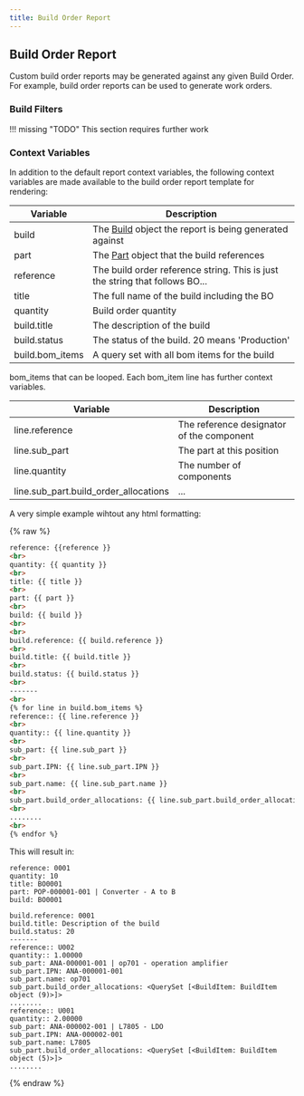 ```yaml
---
title: Build Order Report
---
```


## Build Order Report

Custom build order reports may be generated against any given Build Order. For example, build order reports can be used to generate work orders.

### Build Filters

!!! missing "TODO"
    This section requires further work

### Context Variables

In addition to the default report context variables, the following context variables are made available to the build order report template for rendering:

| Variable | Description |
| --- | --- |
| build | The [Build](./context_variables.md#build) object the report is being generated against |
| part | The [Part](./context_variables.md#part) object that the build references |
| reference | The build order reference string. This is just the string that follows BO... |
| title | The full name of the build including the BO |
| quantity | Build order quantity |
| build.title | The description of the build |
| build.status | The status of the build. 20 means 'Production' |
| build.bom_items | A query set with all bom items for the build |

bom_items that can be looped. Each bom_item line has further context variables.

| Variable | Description |
| --- | --- |
| line.reference | The reference designator of the component |
| line.sub_part | The part at this position |
| line.quantity | The number of components |
| line.sub_part.build_order_allocations | ... |

A very simple example wihtout any html formatting:

{% raw %}
```html
reference: {{reference }} 
<br>
quantity: {{ quantity }} 
<br>
title: {{ title }} 
<br>
part: {{ part }} 
<br>
build: {{ build }} 
<br>
<br>
build.reference: {{ build.reference }} 
<br>
build.title: {{ build.title }} 
<br>
build.status: {{ build.status }} 
<br>
-------
<br>
{% for line in build.bom_items %}
reference:: {{ line.reference }} 
<br>
quantity:: {{ line.quantity }} 
<br>
sub_part: {{ line.sub_part }} 
<br>
sub_part.IPN: {{ line.sub_part.IPN }} 
<br>
sub_part.name: {{ line.sub_part.name }} 
<br>
sub_part.build_order_allocations: {{ line.sub_part.build_order_allocations }} 
<br>
........
<br>
{% endfor %}
```

This will result in:

```text
reference: 0001
quantity: 10
title: BO0001
part: POP-000001-001 | Converter - A to B
build: BO0001

build.reference: 0001
build.title: Description of the build
build.status: 20
-------
reference:: U002
quantity:: 1.00000
sub_part: ANA-000001-001 | op701 - operation amplifier
sub_part.IPN: ANA-000001-001
sub_part.name: op701
sub_part.build_order_allocations: <QuerySet [<BuildItem: BuildItem object (9)>]>
........
reference:: U001
quantity:: 2.00000
sub_part: ANA-000002-001 | L7805 - LDO
sub_part.IPN: ANA-000002-001
sub_part.name: L7805
sub_part.build_order_allocations: <QuerySet [<BuildItem: BuildItem object (5)>]>
........ 
```
{% endraw %}
